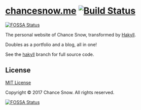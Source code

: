 # [chancesnow.me](http://chancesnow.me) [![Build Status](https://travis-ci.org/chances/chances.github.io.svg?branch=master)](https://travis-ci.org/chances/chances.github.io)
[![FOSSA Status](https://app.fossa.io/api/projects/git%2Bgithub.com%2Fchances%2Fchances.github.io.svg?type=shield)](https://app.fossa.io/projects/git%2Bgithub.com%2Fchances%2Fchances.github.io?ref=badge_shield)

The personal website of Chance Snow, transformed by [Hakyll](https://jaspervdj.be/hakyll/).

Doubles as a portfolio and a blog, all in one!

See the [hakyll](https://github.com/chances/chances.github.io/tree/hakyll) branch for full source code.

## License

[MIT License](http://opensource.org/licenses/MIT)

Copyright &copy; 2017 Chance Snow. All rights reserved.


[![FOSSA Status](https://app.fossa.io/api/projects/git%2Bgithub.com%2Fchances%2Fchances.github.io.svg?type=large)](https://app.fossa.io/projects/git%2Bgithub.com%2Fchances%2Fchances.github.io?ref=badge_large)